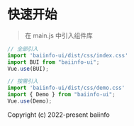 # 快速开始

> 在 main.js 中引入组件库

```javascript
// 全部引入
import 'baiinfo-ui/dist/css/index.css'
import BUI from "baiinfo-ui";
Vue.use(BUI);

// 按需引入
import 'baiinfo-ui/dist/css/demo.css'
import { Demo } from "baiinfo-ui";
Vue.use(Demo);
```

Copyright (c) 2022-present baiinfo